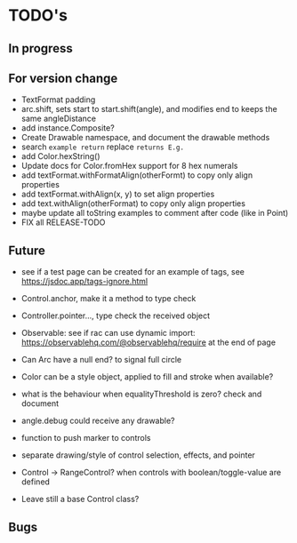 TODO's
======


In progress
-----------


For version change
------------------
+ TextFormat padding
+ arc.shift, sets start to start.shift(angle), and modifies end to keeps the same angleDistance
+ add instance.Composite?
+ Create Drawable namespace, and document the drawable methods
+ search `example return` replace `returns E.g.`
+ add Color.hexString()
+ Update docs for Color.fromHex support for 8 hex numerals
+ add textFormat.withFormatAlign(otherFormt) to copy only align properties
+ add textFormat.withAlign(x, y) to set align properties
+ add text.withAlign(otherFormat) to copy only align properties
+ maybe update all toString examples to comment after code (like in Point)
+ FIX all RELEASE-TODO



Future
------
+ see if a test page can be created for an example of tags, see https://jsdoc.app/tags-ignore.html
+ Control.anchor, make it a method to type check
+ Controller.pointer..., type check the received object

+ Observable: see if rac can use dynamic import: https://observablehq.com/@observablehq/require at the end of page

+ Can Arc have a null end? to signal full circle

+ Color can be a style object, applied to fill and stroke when available?

+ what is the behaviour when equalityThreshold is zero? check and document

+ angle.debug could receive any drawable?

+ function to push marker to controls

+ separate drawing/style of control selection, effects, and pointer

+ Control -> RangeControl? when controls with boolean/toggle-value are defined
+ Leave still a base Control class?


Bugs
----

